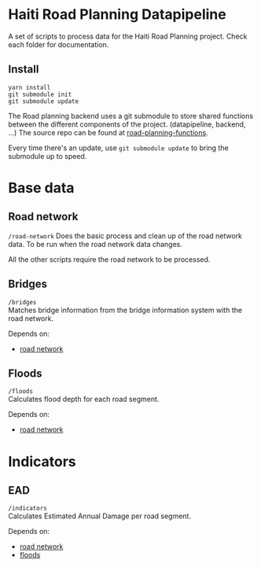 # Haiti Road Planning Datapipeline
A set of scripts to process data for the Haiti Road Planning project.
Check each folder for documentation.

## Install

```
yarn install
git submodule init
git submodule update
```

The Road planning backend uses a git submodule to store shared functions between the different components of the project. (datapipeline, backend, ...)
The source repo can be found at [road-planning-functions](https://github.com/developmentseed/road-planning-functions/).

Every time there's an update, use `git submodule update` to bring the submodule up to speed.

# Base data

## Road network
`/road-network`
Does the basic process and clean up of the road network data. To be run when the road network data changes.

All the other scripts require the road network to be processed.

## Bridges
`/bridges`  
Matches bridge information from the bridge information system with the road network.

Depends on:

* [road network](#road-network)

## Floods
`/floods`  
Calculates flood depth for each road segment.

Depends on:

* [road network](#road-network)

# Indicators

## EAD
`/indicators`  
Calculates Estimated Annual Damage per road segment.

Depends on:

* [road network](#road-network)
* [floods](#floods)
